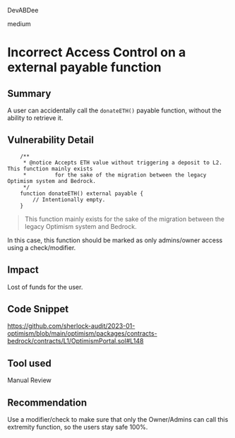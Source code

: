 DevABDee

medium

# Incorrect Access Control on a external payable function

## Summary
A user can accidentally call the `donateETH()` payable function, without the ability to retrieve it.

## Vulnerability Detail
```solidity
    /**
     * @notice Accepts ETH value without triggering a deposit to L2. This function mainly exists
     *         for the sake of the migration between the legacy Optimism system and Bedrock.
     */
    function donateETH() external payable {
        // Intentionally empty.
    }
```
>  This function mainly exists for the sake of the migration between the legacy Optimism system and Bedrock.

In this case, this function should be marked as only admins/owner access using a check/modifier.

## Impact
Lost of funds for the user.

## Code Snippet
https://github.com/sherlock-audit/2023-01-optimism/blob/main/optimism/packages/contracts-bedrock/contracts/L1/OptimismPortal.sol#L148

## Tool used

Manual Review

## Recommendation

Use a modifier/check to make sure that only the Owner/Admins can call this extremity function, so the users stay safe 100%.